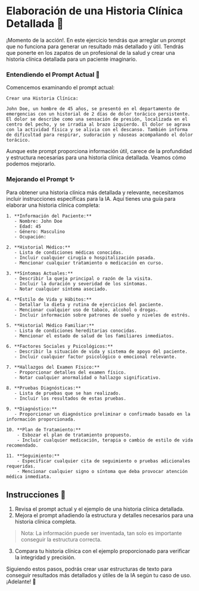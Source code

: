 # Elaboración de una Historia Clínica Detallada 🏥

¡Momento de la acción!. En este ejercicio tendrás que arreglar un prompt que no funciona para generar un resultado más detallado y útil. Tendrás que ponerte en los zapatos de un profesional de la salud y crear una historia clínica detallada para un paciente imaginario.


### Entendiendo el Prompt Actual 🧐

Comencemos examinando el prompt actual:

```
Crear una Historia Clínica: 

John Doe, un hombre de 45 años, se presentó en el departamento de emergencias con un historial de 2 días de dolor torácico persistente. El dolor se describe como una sensación de presión, localizada en el centro del pecho, y se irradia al brazo izquierdo. El dolor se agrava con la actividad física y se alivia con el descanso. También informa de dificultad para respirar, sudoración y náuseas acompañando el dolor torácico.
```

Aunque este prompt proporciona información útil, carece de la profundidad y estructura necesarias para una historia clínica detallada. Veamos cómo podemos mejorarlo.

### Mejorando el Prompt ✨

Para obtener una historia clínica más detallada y relevante, necesitamos incluir instrucciones específicas para la IA. Aquí tienes una guía para elaborar una historia clínica completa:

```
1. **Información del Paciente:**
   - Nombre: John Doe
   - Edad: 45
   - Género: Masculino
   - Ocupación: 

2. **Historial Médico:**
   - Lista de condiciones médicas conocidas.
   - Incluir cualquier cirugía o hospitalización pasada.
   - Mencionar cualquier tratamiento o medicación en curso.

3. **Síntomas Actuales:**
   - Describir la queja principal o razón de la visita.
   - Incluir la duración y severidad de los síntomas.
   - Notar cualquier síntoma asociado.

4. **Estilo de Vida y Hábitos:**
   - Detallar la dieta y rutina de ejercicios del paciente.
   - Mencionar cualquier uso de tabaco, alcohol o drogas.
   - Incluir información sobre patrones de sueño y niveles de estrés.

5. **Historial Médico Familiar:**
   - Lista de condiciones hereditarias conocidas.
   - Mencionar el estado de salud de los familiares inmediatos.

6. **Factores Sociales y Psicológicos:**
   - Describir la situación de vida y sistema de apoyo del paciente.
   - Incluir cualquier factor psicológico o emocional relevante.

7. **Hallazgos del Examen Físico:**
   - Proporcionar detalles del examen físico.
   - Notar cualquier anormalidad o hallazgo significativo.

8. **Pruebas Diagnósticas:**
   - Lista de pruebas que se han realizado.
   - Incluir los resultados de estas pruebas.

9. **Diagnóstico:**
   - Proporcionar un diagnóstico preliminar o confirmado basado en la información proporcionada.

10. **Plan de Tratamiento:**
    - Esbozar el plan de tratamiento propuesto.
    - Incluir cualquier medicación, terapia o cambio de estilo de vida recomendado.

11. **Seguimiento:**
    - Especificar cualquier cita de seguimiento o pruebas adicionales requeridas.
    - Mencionar cualquier signo o síntoma que deba provocar atención médica inmediata.
```

## Instrucciones 📌

1. Revisa el prompt actual y el ejemplo de una historia clínica detallada.
2. Mejora el prompt añadiendo la estructura y detalles necesarios para una historia clínica completa. 
> Nota: La información puede ser inventada, tan solo es importante conseguir la estructura correcta.
3. Compara tu historia clínica con el ejemplo proporcionado para verificar la integridad y precisión.

Siguiendo estos pasos, podrás crear usar estructuras de texto para conseguir resultados más detallados y útiles de la IA según tu caso de uso. ¡Adelante! 🚀
